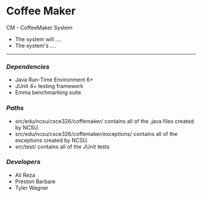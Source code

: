 # Coffee Maker

CM - CoffeeMaker System

 - The system will ....
 - The system's ....

___

### *Dependencies*
  * Java Run-Time Environment 6+
  * JUnit 4+ testing framework
  * Emma benchmarking suite

### *Paths*
  * src/edu/ncsu/csce326/coffemaker/ contains all of the .java files created by NCSU.
  * src/edu/ncsu/csce326/coffemaker/exceptions/ contains all of the exceptions created by NCSU.
  * src/test/ contains all of the JUnit tests

### *Developers*
  * Ali Reza
  * Preston Barbare
  * Tyler Wagner
